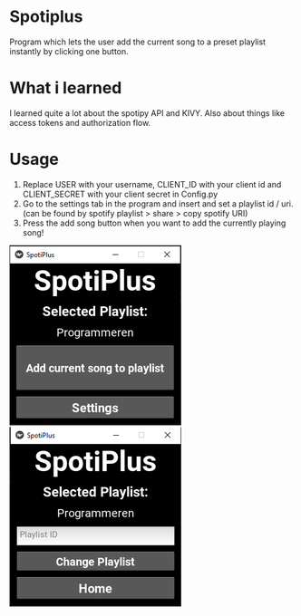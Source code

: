 # Spotiplus
Program which lets the user add the current song to a preset playlist instantly by clicking one button.

# What i learned
I learned quite a lot about the spotipy API and KIVY. Also about things like access tokens and authorization flow.

# Usage
1. Replace USER with your username, CLIENT_ID with your client id and CLIENT_SECRET with your client secret in Config.py
2. Go to the settings tab in the program and insert and set a playlist id / uri. (can be found by spotify playlist > share > copy spotify URI)
3. Press the add song button when you want to add the currently playing song!

![Screenshot](spotiPlusHomePage.png)
![Screenshot](spotiPlusSettingsPage.png)
